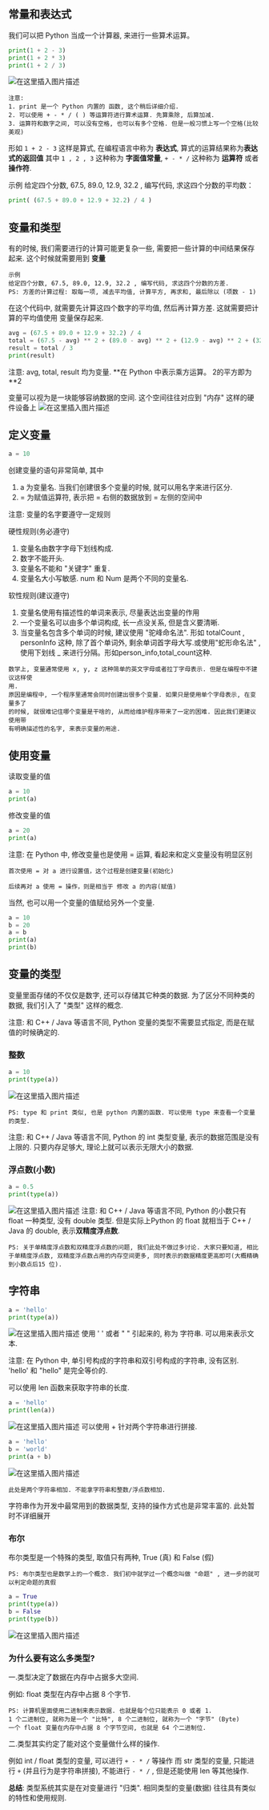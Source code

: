 ﻿## 常量和表达式
我们可以把 Python 当成一个计算器, 来进行一些算术运算。

```python
print(1 + 2 - 3)
print(1 + 2 * 3)
print(1 + 2 / 3)
```
![在这里插入图片描述](https://i-blog.csdnimg.cn/direct/c2a0e7f7610647ce8dc0297b4065f27e.png)

```
注意:
1. print 是一个 Python 内置的 函数, 这个稍后详细介绍. 
2. 可以使用 + - * / ( ) 等运算符进行算术运算. 先算乘除, 后算加减. 
3. 运算符和数字之间, 可以没有空格, 也可以有多个空格. 但是一般习惯上写一个空格(比较美观)
```
形如 `1 + 2 - 3` 这样是算式, 在编程语言中称为 **表达式**, 算式的运算结果称为**表达式的返回值**
其中 `1 , 2 , 3` 这种称为 **字面值常量**, `+ - * /` 这种称为 **运算符** 或者 **操作符**.

示例
给定四个分数, 67.5, 89.0, 12.9, 32.2 , 编写代码, 求这四个分数的平均数：
```python
print( (67.5 + 89.0 + 12.9 + 32.2) / 4 )
```
## 变量和类型
有的时候, 我们需要进行的计算可能更复杂一些, 需要把一些计算的中间结果保存起来. 这个时候就需要用到 **变量**


```
示例
给定四个分数, 67.5, 89.0, 12.9, 32.2 , 编写代码, 求这四个分数的方差. 
PS: 方差的计算过程: 取每一项, 减去平均值, 计算平方, 再求和, 最后除以 (项数 - 1)
```
在这个代码中, 就需要先计算这四个数字的平均值, 然后再计算方差. 这就需要把计算的平均值使用 变量保存起来.

```python
avg = (67.5 + 89.0 + 12.9 + 32.2) / 4
total = (67.5 - avg) ** 2 + (89.0 - avg) ** 2 + (12.9 - avg) ** 2 + (32.2 - avg) ** 2
result = total / 3
print(result)
```
注意:
avg, total, result 均为变量. 
**在 Python 中表示乘方运算。 2的平方即为 **2

变量可以视为是一块能够容纳数据的空间. 这个空间往往对应到 "内存" 这样的硬件设备上
![在这里插入图片描述](https://i-blog.csdnimg.cn/direct/3201fc45d9a94f4eacc13745f5471f22.png)
## 定义变量

```python
a = 10
```

创建变量的语句非常简单, 其中 
1. a 为变量名. 当我们创建很多个变量的时候, 就可以用名字来进行区分. 
2. = 为赋值运算符, 表示把 = 右侧的数据放到 = 左侧的空间中

注意: 变量的名字要遵守一定规则

硬性规则(务必遵守)
1. 变量名由数字字母下划线构成. 
2. 数字不能开头. 
3. 变量名不能和 "关键字" 重复. 
4. 变量名大小写敏感. num 和 Num 是两个不同的变量名.

软性规则(建议遵守)
1. 变量名使用有描述性的单词来表示, 尽量表达出变量的作用
6. 一个变量名可以由多个单词构成, 长一点没关系, 但是含义要清晰. 
7. 当变量名包含多个单词的时候, 建议使用 "驼峰命名法". 形如 totalCount , personInfo 这种, 除了首个单词外, 剩余单词首字母大写.或使用"蛇形命名法" ,使用下划线 _ 来进行分隔。形如person_info,total_count这种.


```
数学上, 变量通常使用 x, y, z 这种简单的英文字母或者拉丁字母表示. 但是在编程中不建议这样使
用. 
原因是编程中, 一个程序里通常会同时创建出很多个变量. 如果只是使用单个字母表示, 在变量多了
的时候, 就很难记住哪个变量是干啥的, 从而给维护程序带来了一定的困难. 因此我们更建议使用带
有明确描述性的名字, 来表示变量的用途.

```


## 使用变量

读取变量的值

```python
a = 10
print(a)
```
修改变量的值

```python
a = 20
print(a)
```
注意: 在 Python 中, 修改变量也是使用 = 运算, 看起来和定义变量没有明显区别

```
首次使用 = 对 a 进行设置值，这个过程是创建变量(初始化)

后续再对 a 使用 = 操作，则是相当于 修改 a 的内容(赋值)
```

当然, 也可以用一个变量的值赋给另外一个变量.

```python
a = 10
b = 20
a = b
print(a)
print(b)
```
## 变量的类型
变量里面存储的不仅仅是数字, 还可以存储其它种类的数据. 为了区分不同种类的数据, 我们引入了 "类型" 这样的概念.

注意: 和 C++ / Java 等语言不同, Python 变量的类型不需要显式指定, 而是在赋值的时候确定的.

### 整数

```python
a = 10
print(type(a))
```
![在这里插入图片描述](https://i-blog.csdnimg.cn/direct/607be9a40e5248ea92285f88ce2e5f1e.png)

```
PS: type 和 print 类似, 也是 python 内置的函数. 可以使用 type 来查看一个变量的类型.
```
注意: 和 C++ / Java 等语言不同, Python 的 int 类型变量, 表示的数据范围是没有上限的. 只要内存足够大, 理论上就可以表示无限大小的数据.

### 浮点数(小数)

```python
a = 0.5
print(type(a))
```
![在这里插入图片描述](https://i-blog.csdnimg.cn/direct/d06c1291a50448f09bdfc764b585d478.png)
注意: 和 C++ / Java 等语言不同, Python 的小数只有 float 一种类型, 没有 double 类型. 但是实际上Python 的 float 就相当于 C++ / Java 的 double, 表示**双精度浮点数**.

```
PS: 关于单精度浮点数和双精度浮点数的问题, 我们此处不做过多讨论. 大家只要知道, 相比于单精度浮点数, 双精度浮点数占用的内存空间更多, 同时表示的数据精度更高即可(大概精确到小数点后15 位).
```
##  字符串

```python
a = 'hello'
print(type(a))
```
![在这里插入图片描述](https://i-blog.csdnimg.cn/direct/6abcf4f12b574b899aa0c6be25897e7d.png)
使用 ' ' 或者 " " 引起来的, 称为 字符串. 可以用来表示文本.

注意: 在 Python 中, 单引号构成的字符串和双引号构成的字符串, 没有区别. 'hello' 和 "hello" 是完全等价的.

可以使用 len 函数来获取字符串的长度.

```python
a = 'hello'
print(len(a))
```
 ![在这里插入图片描述](https://i-blog.csdnimg.cn/direct/42e58643126f43d4ab2f7168f16a9199.png)
可以使用 + 针对两个字符串进行拼接.

```python
a = 'hello'
b = 'world'
print(a + b)
```

![在这里插入图片描述](https://i-blog.csdnimg.cn/direct/d72197f0e92648fd958c986540eabf53.png)

```
此处是两个字符串相加. 不能拿字符串和整数/浮点数相加.
```
字符串作为开发中最常用到的数据类型, 支持的操作方式也是非常丰富的. 此处暂时不详细展开

### 布尔
布尔类型是一个特殊的类型, 取值只有两种, True (真) 和 False (假)

```
PS: 布尔类型也是数学上的一个概念. 我们初中就学过一个概念叫做 "命题" , 进一步的就可以判定命题的真假
```

```python
a = True
print(type(a))
b = False
print(type(b))
```
![在这里插入图片描述](https://i-blog.csdnimg.cn/direct/88409fbb708840feaa28f963b1627888.png)
### 为什么要有这么多类型?
一.类型决定了数据在内存中占据多大空间. 

例如: float 类型在内存中占据 8 个字节.

```
PS: 计算机里面使用二进制来表示数据. 也就是每个位只能表示 0 或者 1. 
1 个二进制位, 就称为是一个 "比特", 8 个二进制位, 就称为一个 "字节" (Byte)
一个 float 变量在内存中占据 8 个字节空间, 也就是 64 个二进制位.
```
二.类型其实约定了能对这个变量做什么样的操作.

例如 int / float 类型的变量, 可以进行 `+ - * /` 等操作
而 str 类型的变量, 只能进行 `+` (并且行为是字符串拼接), 不能进行 `- * /` , 但是还能使用 len 等其他操作.

**总结**: 类型系统其实是在对变量进行 "归类". 相同类型的变量(数据) 往往具有类似的特性和使用规则.
